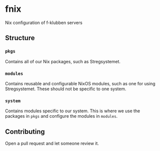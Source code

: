 # fnix
Nix configuration of f-klubben servers

## Structure

### `pkgs`

Contains all of our Nix packages, such as Stregsystemet.

### `modules`

Contains reusable and configurable NixOS modules, such as one for using Stregsystemet. These should not be specific to one system.

### `system`

Contains modules specific to our system. This is where we use the packages in `pkgs` and configure the modules in `modules`.

## Contributing

Open a pull request and let someone review it.
